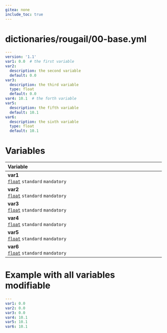 ```yaml
---
gitea: none
include_toc: true
---
```

# dictionaries/rougail/00-base.yml

```yaml
---
version: '1.1'
var1: 0.0  # the first variable
var2:
  description: the second variable
  default: 0.0
var3:
  description: the third variable
  type: float
  default: 0.0
var4: 10.1  # the forth variable
var5:
  description: the fifth variable
  default: 10.1
var6:
  description: the sixth variable
  type: float
  default: 10.1
```
# Variables

| Variable&nbsp;&nbsp;&nbsp;&nbsp;&nbsp;&nbsp;&nbsp;&nbsp;&nbsp;&nbsp;&nbsp;&nbsp;&nbsp;&nbsp;&nbsp;&nbsp;&nbsp;&nbsp;&nbsp;&nbsp;&nbsp;&nbsp;&nbsp;&nbsp;&nbsp;&nbsp;&nbsp;&nbsp;&nbsp;&nbsp;&nbsp;&nbsp;&nbsp;&nbsp;&nbsp;&nbsp;&nbsp;&nbsp;&nbsp;&nbsp;&nbsp;&nbsp;&nbsp;&nbsp;&nbsp;&nbsp;&nbsp;&nbsp;&nbsp;&nbsp;&nbsp;&nbsp;&nbsp;&nbsp;&nbsp;&nbsp;&nbsp;&nbsp;&nbsp;&nbsp;&nbsp;&nbsp;&nbsp;&nbsp;&nbsp;&nbsp;&nbsp;&nbsp;&nbsp;&nbsp;&nbsp;&nbsp;&nbsp;&nbsp;&nbsp;&nbsp;&nbsp;&nbsp;&nbsp;&nbsp;&nbsp;&nbsp;&nbsp;&nbsp;&nbsp;&nbsp;&nbsp;&nbsp;&nbsp;&nbsp;&nbsp;&nbsp;&nbsp;&nbsp;&nbsp;&nbsp;&nbsp;   | Description&nbsp;&nbsp;&nbsp;&nbsp;&nbsp;&nbsp;&nbsp;&nbsp;&nbsp;&nbsp;&nbsp;&nbsp;&nbsp;&nbsp;&nbsp;&nbsp;&nbsp;&nbsp;&nbsp;&nbsp;&nbsp;&nbsp;&nbsp;&nbsp;&nbsp;&nbsp;&nbsp;&nbsp;&nbsp;&nbsp;&nbsp;&nbsp;&nbsp;&nbsp;&nbsp;&nbsp;&nbsp;&nbsp;&nbsp;&nbsp;&nbsp;&nbsp;&nbsp;&nbsp;&nbsp;&nbsp;&nbsp;&nbsp;&nbsp;&nbsp;&nbsp;&nbsp;&nbsp;&nbsp;&nbsp;&nbsp;&nbsp;&nbsp;&nbsp;&nbsp;&nbsp;&nbsp;&nbsp;&nbsp;&nbsp;&nbsp;&nbsp;&nbsp;&nbsp;&nbsp;&nbsp;&nbsp;&nbsp;&nbsp;&nbsp;&nbsp;&nbsp;&nbsp;&nbsp;&nbsp;&nbsp;&nbsp;&nbsp;&nbsp;&nbsp;&nbsp;&nbsp;&nbsp;&nbsp;&nbsp;&nbsp;&nbsp;&nbsp;&nbsp;   |
|------------------------------------------------------------------------------------------------------------------------------------------------------------------------------------------------------------------------------------------------------------------------------------------------------------------------------------------------------------------------------------------------------------------------------------------------------------------------------------------------------------------------------------------------------------------------------------------------------------------|---------------------------------------------------------------------------------------------------------------------------------------------------------------------------------------------------------------------------------------------------------------------------------------------------------------------------------------------------------------------------------------------------------------------------------------------------------------------------------------------------------------------------------------------------------------------------------------------------|
| **var1**<br/>[`float`](https://rougail.readthedocs.io/en/latest/variable.html#variables-types) `standard` `mandatory`                                                                                                                                                                                                                                                                                                                                                                                                                                                                                            | The first variable.<br/>**Default**: 0.0                                                                                                                                                                                                                                                                                                                                                                                                                                                                                                                                                          |
| **var2**<br/>[`float`](https://rougail.readthedocs.io/en/latest/variable.html#variables-types) `standard` `mandatory`                                                                                                                                                                                                                                                                                                                                                                                                                                                                                            | The second variable.<br/>**Default**: 0.0                                                                                                                                                                                                                                                                                                                                                                                                                                                                                                                                                         |
| **var3**<br/>[`float`](https://rougail.readthedocs.io/en/latest/variable.html#variables-types) `standard` `mandatory`                                                                                                                                                                                                                                                                                                                                                                                                                                                                                            | The third variable.<br/>**Default**: 0.0                                                                                                                                                                                                                                                                                                                                                                                                                                                                                                                                                          |
| **var4**<br/>[`float`](https://rougail.readthedocs.io/en/latest/variable.html#variables-types) `standard` `mandatory`                                                                                                                                                                                                                                                                                                                                                                                                                                                                                            | The forth variable.<br/>**Default**: 10.1                                                                                                                                                                                                                                                                                                                                                                                                                                                                                                                                                         |
| **var5**<br/>[`float`](https://rougail.readthedocs.io/en/latest/variable.html#variables-types) `standard` `mandatory`                                                                                                                                                                                                                                                                                                                                                                                                                                                                                            | The fifth variable.<br/>**Default**: 10.1                                                                                                                                                                                                                                                                                                                                                                                                                                                                                                                                                         |
| **var6**<br/>[`float`](https://rougail.readthedocs.io/en/latest/variable.html#variables-types) `standard` `mandatory`                                                                                                                                                                                                                                                                                                                                                                                                                                                                                            | The sixth variable.<br/>**Default**: 10.1                                                                                                                                                                                                                                                                                                                                                                                                                                                                                                                                                         |


# Example with all variables modifiable

```yaml
---
var1: 0.0
var2: 0.0
var3: 0.0
var4: 10.1
var5: 10.1
var6: 10.1
```
